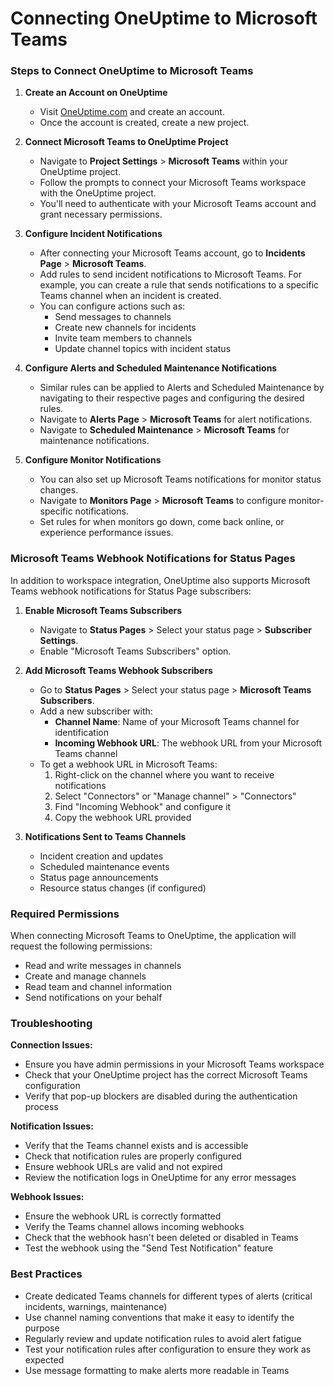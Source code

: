 # Connecting OneUptime to Microsoft Teams

### Steps to Connect OneUptime to Microsoft Teams

1. **Create an Account on OneUptime**
    - Visit [OneUptime.com](https://oneuptime.com) and create an account.
    - Once the account is created, create a new project.

2. **Connect Microsoft Teams to OneUptime Project**
    - Navigate to **Project Settings** > **Microsoft Teams** within your OneUptime project.
    - Follow the prompts to connect your Microsoft Teams workspace with the OneUptime project.
    - You'll need to authenticate with your Microsoft Teams account and grant necessary permissions.

3. **Configure Incident Notifications**
    - After connecting your Microsoft Teams account, go to **Incidents Page** > **Microsoft Teams**.
    - Add rules to send incident notifications to Microsoft Teams. For example, you can create a rule that sends notifications to a specific Teams channel when an incident is created.
    - You can configure actions such as:
        - Send messages to channels
        - Create new channels for incidents
        - Invite team members to channels
        - Update channel topics with incident status

4. **Configure Alerts and Scheduled Maintenance Notifications**
    - Similar rules can be applied to Alerts and Scheduled Maintenance by navigating to their respective pages and configuring the desired rules.
    - Navigate to **Alerts Page** > **Microsoft Teams** for alert notifications.
    - Navigate to **Scheduled Maintenance** > **Microsoft Teams** for maintenance notifications.

5. **Configure Monitor Notifications**
    - You can also set up Microsoft Teams notifications for monitor status changes.
    - Navigate to **Monitors Page** > **Microsoft Teams** to configure monitor-specific notifications.
    - Set rules for when monitors go down, come back online, or experience performance issues.

### Microsoft Teams Webhook Notifications for Status Pages

In addition to workspace integration, OneUptime also supports Microsoft Teams webhook notifications for Status Page subscribers:

1. **Enable Microsoft Teams Subscribers**
    - Navigate to **Status Pages** > Select your status page > **Subscriber Settings**.
    - Enable "Microsoft Teams Subscribers" option.

2. **Add Microsoft Teams Webhook Subscribers**
    - Go to **Status Pages** > Select your status page > **Microsoft Teams Subscribers**.
    - Add a new subscriber with:
        - **Channel Name**: Name of your Microsoft Teams channel for identification
        - **Incoming Webhook URL**: The webhook URL from your Microsoft Teams channel
    - To get a webhook URL in Microsoft Teams:
        1. Right-click on the channel where you want to receive notifications
        2. Select "Connectors" or "Manage channel" > "Connectors"
        3. Find "Incoming Webhook" and configure it
        4. Copy the webhook URL provided

3. **Notifications Sent to Teams Channels**
    - Incident creation and updates
    - Scheduled maintenance events
    - Status page announcements
    - Resource status changes (if configured)

### Required Permissions

When connecting Microsoft Teams to OneUptime, the application will request the following permissions:
- Read and write messages in channels
- Create and manage channels
- Read team and channel information
- Send notifications on your behalf

### Troubleshooting

**Connection Issues:**
- Ensure you have admin permissions in your Microsoft Teams workspace
- Check that your OneUptime project has the correct Microsoft Teams configuration
- Verify that pop-up blockers are disabled during the authentication process

**Notification Issues:**
- Verify that the Teams channel exists and is accessible
- Check that notification rules are properly configured
- Ensure webhook URLs are valid and not expired
- Review the notification logs in OneUptime for any error messages

**Webhook Issues:**
- Ensure the webhook URL is correctly formatted
- Verify the Teams channel allows incoming webhooks
- Check that the webhook hasn't been deleted or disabled in Teams
- Test the webhook using the "Send Test Notification" feature

### Best Practices

- Create dedicated Teams channels for different types of alerts (critical incidents, warnings, maintenance)
- Use channel naming conventions that make it easy to identify the purpose
- Regularly review and update notification rules to avoid alert fatigue
- Test your notification rules after configuration to ensure they work as expected
- Use message formatting to make alerts more readable in Teams